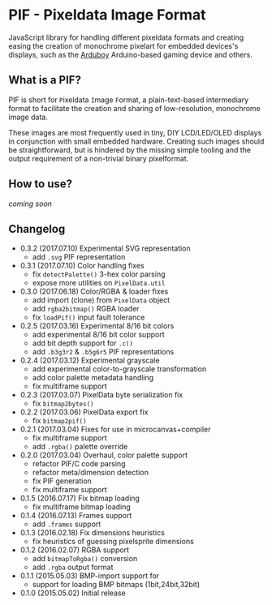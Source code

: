 # PIF - Pixeldata Image Format
JavaScript library for handling different pixeldata formats and creating easing
the creation of monochrome pixelart for embedded devices's displays, such as the
[Arduboy](//github.com/arduboy/arduboy) Arduino-based gaming device and others.

## What is a PIF?
PIF is short for `P`ixeldata `I`mage `F`ormat, a plain-text-based intermediary
format to facilitate the creation and sharing of low-resolution, monochrome
image data.

These images are most frequently used in tiny, DIY LCD/LED/OLED displays in
conjunction with small embedded hardware. Creating such images should be
straightforward, but is hindered by the missing simple tooling and the
output requirement of a non-trivial binary pixelformat.

## How to use?
_coming soon_

## Changelog
- 0.3.2 (2017.07.10) Experimental SVG representation
  - add `.svg` PIF representation
- 0.3.1 (2017.07.10) Color handling fixes
  - fix `detectPalette()` 3-hex color parsing
  - expose more utilities on `PixelData.util`
- 0.3.0 (2017.06.18) Color/RGBA & loader fixes
  - add import (clone) from `PixelData` object
  - add `rgba2bitmap()` RGBA loader
  - fix `loadPif()` input fault tolerance
- 0.2.5 (2017.03.16) Experimental 8/16 bit colors
  - add experimental 8/16 bit color support
  - add bit depth support for `.c()`
  - add `.b3g3r2` & `.b5g6r5` PIF representations
- 0.2.4 (2017.03.12) Experimental grayscale
  - add experimental color-to-grayscale transformation
  - add color palette metadata handling
  - fix multiframe support
- 0.2.3 (2017.03.07) PixelData byte serialization fix
  - fix `bitmap2bytes()`
- 0.2.2 (2017.03.06) PixelData export fix
  - fix `bitmap2pif()`
- 0.2.1 (2017.03.04) Fixes for use in microcanvas+compiler
  - fix multiframe support
  - add `.rgba()` palette override
- 0.2.0 (2017.03.04) Overhaul, color palette support
  - refactor PIF/C code parsing
  - refactor meta/dimension detection
  - fix PIF generation
  - fix multiframe support
- 0.1.5 (2016.07.17) Fix bitmap loading
  - fix multiframe bitmap loading
- 0.1.4 (2016.07.13) Frames support
  - add `.frames` support
- 0.1.3 (2016.02.18) Fix dimensions heuristics
  - fix heuristics of guessing pixelsprite dimensions
- 0.1.2 (2016.02.07) RGBA support
  - add `bitmapToRgba()` conversion
  - add `.rgba` output format
- 0.1.1 (2015.05.03) BMP-import support for
  - support for loading BMP bitmaps (1bit,24bit,32bit)
- 0.1.0 (2015.05.02) Initial release
